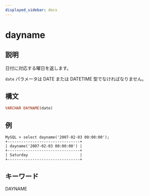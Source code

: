 ```yaml
---
displayed_sidebar: docs
---
```


# dayname

## 説明

日付に対応する曜日を返します。

`date` パラメータは DATE または DATETIME 型でなければなりません。

## 構文

```Haskell
VARCHAR DAYNAME(date)
```

## 例

```Plain Text
MySQL > select dayname('2007-02-03 00:00:00');
+--------------------------------+
| dayname('2007-02-03 00:00:00') |
+--------------------------------+
| Saturday                       |
+--------------------------------+
```

## キーワード

DAYNAME